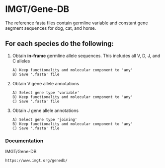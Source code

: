 # IMGT/Gene-DB  
The reference fasta files contain germline variable and constant gene segment sequences for dog, cat, and horse.
## For each species do the following:
1) Obtain **in-frame** germline allele sequences. This includes all V, D, J, and C alleles
   ```
   A) Keep functionality and molecular component to 'any'
   B) Save '.fasta' file
   ```
2) Obtain V gene allele annotations
   ```
   A) Select gene type 'variable'
   B) Keep functionality and molecular component to 'any'
   C) Save '.fasta' file
   ```
3) Obtain J gene allele annotations
   ```
   A) Select gene type 'joining'
   B) Keep functionality and molecular component to 'any'
   C) Save '.fasta' file
   ```
### Documentation
IMGT/Gene-DB
```
https://www.imgt.org/genedb/
```
